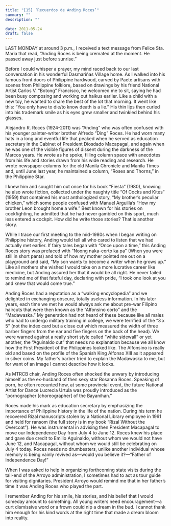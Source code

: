 ```yaml
---
title: "[15] ‘Recuerdos de Anding Roces’"
summary: ""
description: ""

date: 2011-05-24
draft: false
---
```


LAST MONDAY at around 3 p.m., I received a text message from Felice Sta. Maria that read, “Anding Roces is being cremated at the moment. He passed away just before sunrise.”

Before I could whisper a prayer, my mind raced back to our last conversation in his wonderful Dasmariñas Village home. As I walked into his famous front doors of Philippine hardwood, carved by Paete artisans with scenes from Philippine folklore, based on drawings by his friend National Artist Carlos V. “Botong” Francisco, he welcomed me to sit, saying he had been busy composing and working out haikus earlier. Like a child with a new toy, he wanted to share the best of the lot that morning. It went like this: “You only have to die/to know death is a lie.” His thin lips then curled into his trademark smile as his eyes grew smaller and twinkled behind his glasses.

Alejandro R. Roces (1924-2011) was “Anding” who was often confused with his younger painter-writer brother Alfredo “Ding” Roces. He had worn many hats in a long and eventful life that peaked when he served as education secretary in the Cabinet of President Diosdado Macapagal, and again when he was one of the visible figures of dissent during the darkness of the Marcos years. He wrote as he spoke, filling column space with anecdotes from his life and stories drawn from his wide reading and research. He wrote newspaper columns for the old Manila Chronicle and Manila Times and, until June last year, he maintained a column, “Roses and Thorns,” in the Philippine Star.

I knew him and sought him out once for his book “Fiesta” (1980), knowing he also wrote fiction, collected under the naughty title “Of Cocks and Kites” (1959) that contained his most anthologized story, “My brother’s peculiar chicken,” which some people confused with Manuel Arguilla’s “How my brother Leon brought home a wife.” Best known for his stories on cockfighting, he admitted that he had never gambled on this sport, much less entered a cockpit. How did he write those stories? That is another story.

While I trace our first meeting to the mid-1980s when I began writing on Philippine history, Anding would tell all who cared to listen that we had actually met earlier. If fairy tales began with “Once upon a time,” this Anding Roces story was prefaced with “Noong naka-corto ka pa” (When you were still in short pants) and told of how my mother pointed me out on a playground and said, “My son wants to become a writer when he grows up.” Like all mothers she wished I would take on a more lucrative career like medicine, but Anding assured her that it would be all right. He never failed to remind me of that fateful day, declaring with pride, “I took one look at you and knew that would come true.”

Anding Roces had a reputation as a “walking encyclopedia” and we delighted in exchanging obscure, totally useless information. In his later years, each time we met he would always ask me about pre-war Filipino haircuts that were then known as the “Alfonsino corto” and the “Madawaska.” My generation had not heard of these because like all males who had to undergo military training in college, we were terrified of the “3 x 5” (not the index card but a close cut which measured the width of three barber fingers from the ear and five fingers on the back of the head). We were warned against a really short style called “white sidewall” or yet another, the “Aguinaldo cut” that needs no explanation because we all know how the First President of the Philippines looked like. The Alfonsino is really old and based on the profile of the Spanish King Alfonso XIII as it appeared in silver coins. My father’s barber tried to explain the Madawaska to me, but for want of an image I cannot describe how it looks.

As MTRCB chair, Anding Roces often shocked the unwary by introducing himself as the ex-husband of then sexy star Rosanna Roces. Speaking of porn, he often recounted how, at some provincial event, the future National Artist for Dance Lucrecia Urtula was proudly introduced as the “pornographer [choreographer] of the Bayanihan.”

Roces made his mark as education secretary by emphasizing the importance of Philippine history in the life of the nation. During his term he recovered Rizal manuscripts stolen by a National Library employee in 1961 and held for ransom (the full story is in my book “Rizal Without the Overcoat”). He was instrumental in advising then President Macapagal to move our Independence Day from July 4 to June 12. Roces knew his place and gave due credit to Emilio Aguinaldo, without whom we would not have June 12, and Macapagal, without whom we would still be celebrating on July 4 today. Roces needs no drumbeaters, unlike another individual whose memory is being vainly revived as—would you believe it?—“Father of Independence Day!”

When I was asked to help in organizing forthcoming state visits during the tail-end of the Arroyo administration, I sometimes had to act as tour guide for visiting dignitaries. President Arroyo would remind me that in her father’s time it was Anding Roces who played the part.

I remember Anding for his smile, his stories, and his belief that I would someday amount to something. All young writers need encouragement—a curt dismissive word or a frown could nip a dream in the bud. I cannot thank him enough for his kind words at the right time that made a dream bloom into reality.
